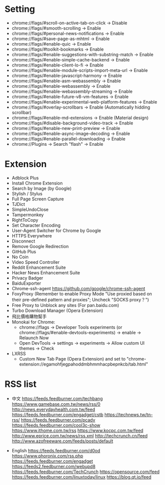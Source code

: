 Setting
=====
* chrome://flags/#scroll-on-active-tab-on-click -> Disable
* chrome://flags/#smooth-scrolling -> Enable
* chrome://flags/#personal-news-notifications -> Enable
* chrome://flags/#save-page-as-mhtml -> Enable
* chrome://flags/#enable-quic -> Enable
* chrome://flags/#toolkit-bookmarks -> Enable
* chrome://flags/#enable-suggestions-with-substring-match -> Enable
* chrome://flags/#enable-simple-cache-backend -> Enable
* chrome://flags/#enable-client-lo-fi -> Enable
* chrome://flags/#enable-module-scripts-import-meta-url -> Enable
* chrome://flags/#enable-javascript-harmony -> Enable
* chrome://flags/#enable-asm-webassembly -> Enable
* chrome://flags/#enable-webassembly -> Enable
* chrome://flags/#enable-webassembly-streaming -> Enable
* chrome://flags/#enable-future-v8-vm-features -> Enable
* chrome://flags/#enable-experimental-web-platform-features -> Enable
* chrome://flags/#overlay-scrollbars -> Enable (Automatically hidding scrollbar)
* chrome://flags/#enable-md-extensions -> Enable (Material design)
* chrome://flags/#disable-background-video-track -> Enable
* chrome://flags/#enable-new-print-preview -> Enable
* chrome://flags/#enable-async-image-decoding -> Enable
* chrome://flags/#enable-parallel-downloading -> Enable
* chrome://Plugins -> Search "flash" -> Enable

Extension
=====
* Adblock Plus
* Install Chrome Extension
* Search by Image (by Google)
* Stylish / Stylus
* Full Page Screen Capture
* TJDict
* SimpleUndoClose
* Tampermonkey
* RightToCopy
* Set Character Encoding
* User-Agent Switcher for Chrome by Google
* HTTPS Everywhere
* Disconnect
* Remove Google Redirection
* GitHub Plus
* No Coin
* Video Speed Controller
* Reddit Enhancement Suite
* Hacker News Enhancement Suite
* Privacy Badger
* BaiduExporter
* Chrome-ssh-agent https://github.com/google/chrome-ssh-agent
* FoxyProxy (Remember to enable Proxy Mode "Use proxied based on their pre-defined pattern and proxies"; Uncheck "SOCKS proxy？")
* Free Proxy to Unblock any sites (For pan.baidu.com)
* Turbo Download Manager (Opera Extension)
* 飛比價格購物幫手
* Monokai for Chrome:
    * chrome://flags -> Developer Tools experiments (or chrome://flags/#enable-devtools-experiments) -> enable -> Relaunch Now
    * Open DevTools -> settings -> experiments -> Allow custom UI themes -> Check
* LXRSS
    * Custom New Tab Page (Opera Extension) and set to "chrome-extension://egamohfjegpahoddmbhmmhacpbepnkcb/tab.html"

RSS list
=====
* 中文
https://feeds.feedburner.com/techbang
https://www.gamebase.com.tw/news/rss/0
http://news.everydayhealth.com.tw/feed
https://feeds.feedburner.com/engadget/cstb
https://technews.tw/tn-rss/
https://feeds.feedburner.com/pcadv
https://feeds.feedburner.com/cool3c-show
https://www.ithome.com.tw/rss
https://www.kocpc.com.tw/feed
http://www.eprice.com.tw/news/rss.xml
http://techcrunch.cn/feed
http://www.azofreeware.com/feeds/posts/default

* English
https://feeds.feedburner.com/d0od
https://www.phoronix.com/rss.php
https://feeds.feedburner.com/engadget
https://feeds2.feedburner.com/webupd8
https://feeds.feedburner.com/TechCrunch
https://opensource.com/feed
https://feeds.feedburner.com/linuxtoday/linux
https://blog.qt.io/feed
